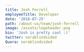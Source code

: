 ```yaml
---
title: Josh Ferrell
employeeTitle: Developer
date: '2018-07-25'
path: /about-us/team/josh-ferrell
image: /assets/logoheader.png
bio: 'Josh is pretty cool :)'
twitter: norablindsided
Quora: norablindsided
---
```


